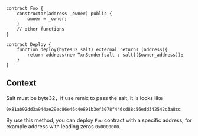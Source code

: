 [//title]: (使用solidity部署合约)
[//englishtitle]: (use-solidity-to-deploy-contract)
[//category]: (solidity,snippet)
[//tags]: (solidity,snippet)
[//createtime]: (20210428)
[//updatetime]: (20210428)

```soldity
contract Foo {
    constructor(address _owner) public {
        owner = _owner;
    }
    // other functions
}

contract Deploy {
    function deploy(bytes32 salt) external returns (address){
        return address(new TxnSender{salt : salt}($owner_address));
    }
}
```

## Context

Salt must be byte32，if use remix to pass the salt, it is looks like

`0x81ab92dd3a944ae29ec86e46c4e891b3ef3078f446cd88c56edd342542c3a8cc`

By use this method, you can deploy `Foo` contract with a specific address, for example address with leading zeros `0x0000000`.
